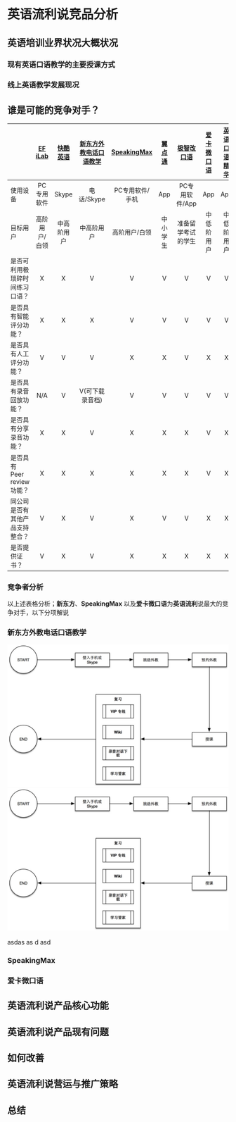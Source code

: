 # 英语流利说竞品分析
## 英语培训业界状况大概状况
### 现有英语口语教学的主要授课方式
### 线上英语教学发展现况
## 谁是可能的竞争对手？
|                               | [EF iLab](http://center.ef.com.cn/course-learn) 	| [快酷英语](http://www.kuaikuenglish.com/fee/index.shtml) | [新东方外教电话口语教学](http://www.koolearn.com/kouyu/) 	| [SpeakingMax](http://www.speakingmax.cn/course/) | [翼点通](http://m.jxt189.com/ydt/) | [极智改口语](https://itunes.apple.com/cn/app/ji-zhi-gai-kou-yu-kou-yu-lian/id663321429?mt=8)   		| [爱卡微口语](http://www.icardenglish.com) | [英语口语精华](http://www.kouyujinghua.com/index.html) | [Viki智能外教](http://www.mobk.net/#tech) | [英语流利说](http://www.liulishuo.com) |
|-------------------------------|:-----------:|:---------:|:---------------------:|:-------------:|:-------:|:-----------------:|:-----------:|:-------------:|:------------:|:-----------:|
|使用设备						    |PC专用软件	|Skype    |电话/Skype			|PC专用软件/手机|App    |PC专用软件/App  	|App        |App          |App         |App        |
|目标用户							|高阶用户/白领|中高阶用户|中高阶用户				|高阶用户/白领  |中小学生|准备留学考试的学生	|中低阶用户	|中低阶用户	  |中低阶用户	   |中低阶用户   |
|是否可利用极琐碎时间练习口语？		|X			|X		  |V 					|V 			  |V 	  |V 				|V 			|V 			  |V 		   |V 		    |
|是否具有智能评分功能？				|X 			|X 		  |X					|V 			  |V 	  |V 				|V 			|V 			  |V 		   |V 			|
|是否具有人工评分功能？				|V 			|V 		  |V 					|X 			  |X 	  |V 			    |X 			|X 			  |X 		   |X 			|
|是否具有录音回放功能？				|N/A 		|V 		  |V(可下载录音档) 		|V 			  |V 	  |V 			    |V 			|V 			  |X 		   |V 			|
|是否具有分享录音功能？				|X 			|X 		  |V 					|X 			  |X 	  |X 			    |V 		    |X 			  |X 		   |V 			|
|是否具有 Peer review 功能？		|X 			|X 		  |X 					|X 			  |X 	  |X 				|V 			|X 			  |X 		   |X 			|
|同公司是否有其他产品支持整合？		|V 			|X 		  |V 					|X 			  |V 	  |V 				|X 			|X 			  |X 		   |X 			|
|是否提供证书？					|V          |X 		  |V 				    |X 			  |X 	  |X 				|X 			|X 			  |X 		   |X 			|

### 竞争者分析
以上述表格分析；**新东方**、**SpeakingMax** 以及**爱卡微口语**为**英语流利**说最大的竞争对手，以下分项解说  

### 新东方外教电话口语教学
![](images/xindongfang.jpg)
![](images/xindonfang.jpg)

asdas
as
d
asd

### SpeakingMax
### 爱卡微口语

## 英语流利说产品核心功能
## 英语流利说产品现有问题
## 如何改善
## 英语流利说营运与推广策略
## 总结